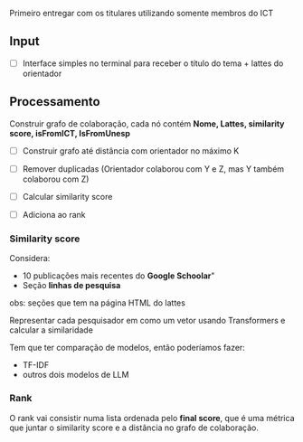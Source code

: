 Primeiro entregar com os titulares utilizando somente membros do ICT 
## Input
- [ ] Interface simples no terminal para receber o título do tema + lattes do orientador


## Processamento

Construir grafo de colaboração, cada nó contém **Nome, Lattes, similarity score, isFromICT, IsFromUnesp**
- [ ] Construir grafo até distância com orientador no máximo K
- [ ] Remover duplicadas (Orientador colaborou com Y e Z, mas Y também colaborou com Z)
- [ ] Calcular similarity score 
- [ ] Adiciona ao rank


### Similarity score
Considera: 
- 10 publicações mais recentes do **Google Schoolar**"
- Seção **linhas de pesquisa**

obs: seções que tem na página HTML do lattes

Representar cada pesquisador em como um vetor usando Transformers e calcular a similaridade 

Tem que ter comparação de modelos, então poderíamos fazer:
- TF-IDF
- outros dois modelos de LLM

### Rank
O rank vai consistir numa lista ordenada pelo **final score**, que é uma métrica que juntar o similarity score e a distância no grafo de colaboração.
